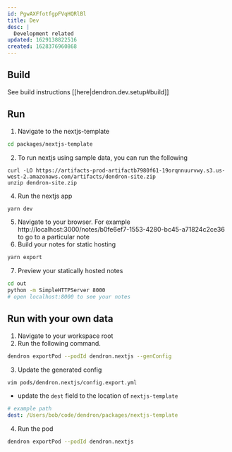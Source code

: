```yaml
---
id: PgwAXFfotfgpFVqHQRlBl
title: Dev
desc: |
  Development related
updated: 1629138822516
created: 1628376960868
---
```


## Build

See build instructions [[here|dendron.dev.setup#build]] 

## Run
<!-- How to run the program from the current source code -->
1. Navigate to the nextjs-template
  ```sh
  cd packages/nextjs-template
  ```
2. To run nextjs using sample data, you can run the following
  ```
  curl -LO https://artifacts-prod-artifactb7980f61-19orqnnuurvwy.s3.us-west-2.amazonaws.com/artifacts/dendron-site.zip 
  unzip dendron-site.zip
  ```
4. Run the nextjs app
  ```sh
  yarn dev
  ```
5. Navigate to your browser. For example http://localhost:3000/notes/b0fe6ef7-1553-4280-bc45-a71824c2ce36 to go to a particular note
6. Build your notes for static hosting
  ```sh
  yarn export
  ```
7. Preview your statically hosted notes 
  ```sh
  cd out
  python -m SimpleHTTPServer 8000
  # open localhost:8000 to see your notes
  ```

## Run with your own data
1. Navigate to your workspace root
2. Run the following command.
  ```sh
  dendron exportPod --podId dendron.nextjs --genConfig
  ```
3. Update the generated config
  ```sh
  vim pods/dendron.nextjs/config.export.yml
  ```
  - update the `dest` field to the location of `nextjs-template`
  ```yml
  # example path
  dest: /Users/bob/code/dendron/packages/nextjs-template
  ```
4. Run the pod
  ```sh
  dendron exportPod --podId dendron.nextjs
  ```
